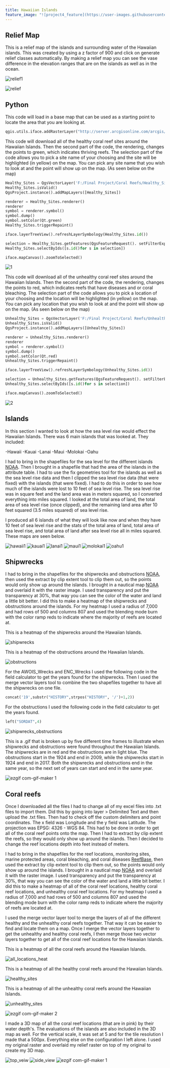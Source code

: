```yaml
---
title: Hawaiian Islands 
feature_image: "![project4_feature](https://user-images.githubusercontent.com/42807705/50263440-bb849a80-03e3-11e9-8fda-3168049180f0.png)"
---
```

<!--This is the first row of projects -->

## Relief Map

This is a relief map of the islands and surrounding water of the Hawaiian islands.
This was created by using a z factor of 900 and click on generate relief classes automatically.
By making a relief map you can see the vase difference in the elevation ranges that are
on the islands as well as in the ocean.

![relief1](https://user-images.githubusercontent.com/42807705/50250670-7fcfdd80-03af-11e9-832e-14eb1f33581e.PNG)

![relief](https://user-images.githubusercontent.com/42807705/50250671-80687400-03af-11e9-960f-7ca02daad1f7.jpg)

## Python

This code will load in a base map that can be used as a starting point to locate the area that you are looking at.
````Python
qgis.utils.iface.addRasterLayer("http://server.arcgisonline.com/arcgis/rest/services/ESRI_Imagery_World_2D/MapServer?f=json&pretty=true","raster")
````

This code will download all of the healthy coral reef sites around the Hawaiian Islands. Then the second part of the code, 
the rendering, changes the points to green, which indicates thriving reefs. The selection part of the code
allows you to pick a site name of your choosing and the site will be highlighted (in yellow) on the map. You can pick any 
site name that you wish to look at and the point will show up on the map. (As seen below on the map)

````Python
Healthy_Sites = QgsVectorLayer('F:/Final Project/Coral Reefs/Healthy_Sites.shp', 'reefs')
Healthy_Sites.isValid()
QgsProject.instance().addMapLayers([Healthy_Sites])

renderer = Healthy_Sites.renderer()
renderer
symbol = renderer.symbol()
symbol.dump()
symbol.setColor(Qt.green)
Healthy_Sites.triggerRepaint()

iface.layerTreeView().refreshLayerSymbology(Healthy_Sites.id())

selection = Healthy_Sites.getFeatures(QgsFeatureRequest(). setFilterExpression(u'"SITE_NAME" = \'Sunset Point\''))
Healthy_Sites.selectByIds([s.id()for s in selection])

iface.mapCanvas().zoomToSelected()
````

![1](https://user-images.githubusercontent.com/42807705/50251676-a5aab180-03b2-11e9-9310-c4c63bb9870b.PNG)

This code will download all of the unhealthy coral reef sites around the Hawaiian Islands. Then the second part of the code, the rendering, changes the points to red, which indicates reefs that have diseases and or coral bleaching.
The selection part of the code allows you to pick a location of your choosing and the location will be highlighted (in yellow) on the map. You can pick any location that you wish to look at and the point will show up on the map. (As seen below on the map)

````Python
Unhealthy_Sites = QgsVectorLayer('F:/Final Project/Coral Reefs/Unhealthy_Sites.shp', 'reefs')
Unhealthy_Sites.isValid()
QgsProject.instance().addMapLayers([Unhealthy_Sites])

renderer = Unhealthy_Sites.renderer()
renderer
symbol = renderer.symbol()
symbol.dump()
symbol.setColor(Qt.red)
Unhealthy_Sites.triggerRepaint()

iface.layerTreeView().refreshLayerSymbology(Unhealthy_Sites.id())

selection = Unhealthy_Sites.getFeatures(QgsFeatureRequest(). setFilterExpression(u'"Location" = \'Barge Harbor\''))
Unhealthy_Sites.selectByIds([s.id()for s in selection])

iface.mapCanvas().zoomToSelected()
````

![2](https://user-images.githubusercontent.com/42807705/50251674-a5aab180-03b2-11e9-80cc-8e96e99762c2.PNG)

## Islands

In this section I wanted to look at how the sea level rise would effect the Hawaiian Islands. There was 6 main islands that was
looked at. They included:

-Hawaii
-Kauai
-Lanai
-Maui
-Molokai
-Oahu

I had to bring in the shapefiles for the sea level for the different islands [NOAA](https://coast.noaa.gov/slrdata/). Then I brought in a shapefile that had the area of the islands in the attribute table. I had to use the fix
geometries tool for the islands as well as the sea level rise data and then I
clipped the sea level rise data (that were fixed) with the islands (that
were fixed). I had to do this in order to see how much of the islands were lost
to 10 feet of sea level rise. The sea level rise was in square feet and the land area
was in meters squared, so I converted everything into miles squared. I looked at
the total area of land, the total area of sea level rise (once clipped), and
the remaining land area after 10 feet squared (3.5 miles squared) of sea level
rise.

I produced all 6 islands of what they will look like now and when they have 10 feet of
sea level rise and the stats of the total area of land, total area of sea level rise, and
total area of land after sea level rise all in miles squared. These maps are seen below. 

![hawaii1](https://user-images.githubusercontent.com/42807705/50256713-941ed500-03c5-11e9-8106-ce28997b814b.jpg)
![kauai1](https://user-images.githubusercontent.com/42807705/50256715-9719c580-03c5-11e9-94b3-46c1933046ff.jpg)
![lanai1](https://user-images.githubusercontent.com/42807705/50256716-98e38900-03c5-11e9-9057-63325ccdd01e.jpg)
![maui1](https://user-images.githubusercontent.com/42807705/50256721-a13bc400-03c5-11e9-8120-8b911b9c95bf.jpg)
![molokai1](https://user-images.githubusercontent.com/42807705/50256732-af89e000-03c5-11e9-998d-a83cf44524c6.jpg)
![oahu1](https://user-images.githubusercontent.com/42807705/50256737-bc0e3880-03c5-11e9-9923-b79a824d3e04.jpg)

## Shipwrecks

I had to bring in the shapefiles for the shipwrecks and obstructions [NOAA](https://nauticalcharts.noaa.gov/data/wrecks-and-obstructions.html), then used the extract by clip extent tool to clip them out, so the points would only show up around the islands.
I brought in a nautical map [NOAA](http://www.charts.noaa.gov/InteractiveCatalog/nrnc.shtml) and overlaid it with the raster image. I used transparency and put the transparency at 30%, that way you can see the color of the water and land a little bit better. I did this to make a heatmap of the shipwrecks and obstructions around the islands. For my heatmap I used a radius of 7,000 and had rows of 500 and columns 807 and used the blending mode burn with the color ramp reds to indicate where the majority of reefs are located at. 

This is a heatmap of the shipwrecks around the Hawaiian Islands.  

![shipwrecks](https://user-images.githubusercontent.com/42807705/50249482-2e721f00-03ac-11e9-92db-99eb28d50e1d.jpg)

This is a heatmap of the obstructions around the Hawaiian Islands. 

![obstructions](https://user-images.githubusercontent.com/42807705/50249481-2e721f00-03ac-11e9-9ba5-adf373250579.jpg)

For the AWOIS_Wrecks and ENC_Wrecks I used the following code in the field calculator
to get the years found for the shipwrecks. Then I used the merge vector layers tool
to combine the two shapefiles together to have all the shipwrecks on one file.
````Python
concat('19',substr("HISTORY",strpos("HISTORY", '/')+1,2))
````

For the obstructions I used the following code in the field calculator to get the 
years found. 
````Python
left("SORDAT",4)
````

![shipwrecks_obstructions](https://user-images.githubusercontent.com/42807705/50248793-329d3d00-03aa-11e9-87e5-524c457f2ed0.jpg)

This is a .gif that is broken up by five different time frames to illustrate when shipwrecks and obstructions were found throughout the Hawaiian Islands. The shipwrecks are in red and the obstructions are in light blue. The obstructions start in the 1924 and end in 2009, while the shipwrecks start in 1924 and end in 2017. Both the shipwrecks and obstructions end in the same year, so the next set of years can start and end in the same year. 

![ezgif com-gif-maker 1](https://user-images.githubusercontent.com/42807705/50249346-c15e8980-03ab-11e9-9ea7-2fea51437a67.gif)

## Coral reefs

Once I downloaded all the files I had to change all of my excel files into .txt files to import them. Did this by going into
layer > Delimited Text and then upload the .txt files. Then had to check off the
custom delimiters and point coordinates. The x field was Longitude and the
y field was Latitude. The projection was EPSG: 4326 - WGS 84. This had to be done in order to get all
of the coral reef points onto the map. Then I had to extract by clip extent the reefs, so they would only show up around the islands. Then I decided to change the reef locations depth into feet instead of meters.

I had to bring in the shapefiles for the reef locations, monitoring sites, marine protected areas, coral bleaching, and coral diseases [ReefBase](http://www.reefbase.org/gis_maps/datasets.aspx), then used the extract by clip extent tool to clip them out, so the points would only show up around the islands. I brought in a nautical map [NOAA](http://www.charts.noaa.gov/InteractiveCatalog/nrnc.shtml) and overlaid it with the raster image. I used transparency and put the transparency at 30%, that way you can see the color of the water and land a little bit better. I did this to make a heatmap of all of the coral reef locations, healthy coral reef locations, and unhealthy coral reef locations. For my heatmap I used a radius of 7,000 and had rows of 500 and columns 807 and used the blending mode burn with the color ramp reds to indicate where the majority of reefs are located at. 

I used the merge vector layer tool to merge the layers of all of the different healthy and the unhealthy coral reefs together. That way it can be easier to find and locate them on a map. Once I merge the vector layers together to get the unhealthy and healthy coral reefs, I then merge those two vector layers together to get all of the coral reef locations for the Hawaiian Islands.

This is a heatmap of all the coral reefs around the Hawaiian Islands.

![all_locations_heat](https://user-images.githubusercontent.com/42807705/50249484-2e721f00-03ac-11e9-8b4a-4e9e778398c5.jpg)

This is a heatmap of all the healthy coral reefs around the Hawaiian 
Islands. 

![healthy_sites](https://user-images.githubusercontent.com/42807705/50249485-2e721f00-03ac-11e9-99ea-a626dc7c7a1b.jpg)

This is a heatmap of all the unhealthy coral reefs around the Hawaiian
Islands.  

![unhealthy_sites](https://user-images.githubusercontent.com/42807705/50249483-2e721f00-03ac-11e9-828a-6e26743777b8.jpg)

![ezgif com-gif-maker 2](https://user-images.githubusercontent.com/42807705/50250300-65493480-03ae-11e9-8f16-c3f1bf865053.gif)

I made a 3D map of all the coral reef locations (that are in pink) by their
water depth's. The evaluations of the islands are also included in the 3D map
as well. For the vertical scale, it was set at 5 and for the tile resolution I made
that a 500px. Everything else on the configuration I left alone. I used my
original raster and overlaid my relief raster on top of my original to create
my 3D map. 

![top_veiw](https://user-images.githubusercontent.com/42807705/50250891-26b47980-03b0-11e9-8a1f-db09c161f29c.jpg)
![side_view](https://user-images.githubusercontent.com/42807705/50250892-274d1000-03b0-11e9-8c08-a836796581b8.jpg)
![ezgif com-gif-maker 1](https://user-images.githubusercontent.com/42807705/50250893-29af6a00-03b0-11e9-9823-066490576079.gif)
